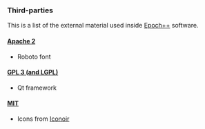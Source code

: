 ### Third-parties

This is a list of the external material used inside [Epoch++](https://github.com/aseiis/epochplusplus) software.

#### [Apache 2](http://www.apache.org/licenses/LICENSE-2.0)
* Roboto font

#### [GPL 3 (and LGPL)](https://www.gnu.org/licenses/gpl-3.0.en.html)
* Qt framework

#### [MIT](https://www.mit.edu/~amini/LICENSE.md)
* Icons from [Iconoir](https://iconoir.com)